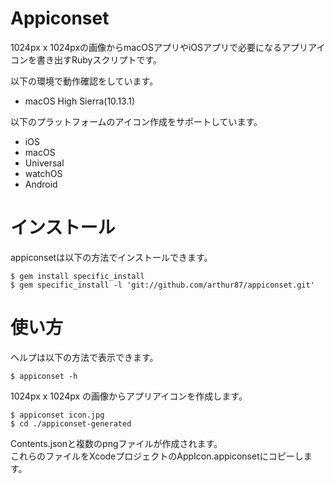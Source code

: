 # Appiconset

1024px x 1024pxの画像からmacOSアプリやiOSアプリで必要になるアプリアイコンを書き出すRubyスクリプトです。

以下の環境で動作確認をしています。  
* macOS High Sierra(10.13.1)

以下のプラットフォームのアイコン作成をサポートしています。
* iOS
* macOS
* Universal
* watchOS
* Android

# インストール

appiconsetは以下の方法でインストールできます。

```
$ gem install specific_install
$ gem specific_install -l 'git://github.com/arthur87/appiconset.git'
```

# 使い方

ヘルプは以下の方法で表示できます。

```
$ appiconset -h
```


1024px x 1024px の画像からアプリアイコンを作成します。

```
$ appiconset icon.jpg
$ cd ./appiconset-generated
```

Contents.jsonと複数のpngファイルが作成されます。  
これらのファイルをXcodeプロジェクトのAppIcon.appiconsetにコピーします。